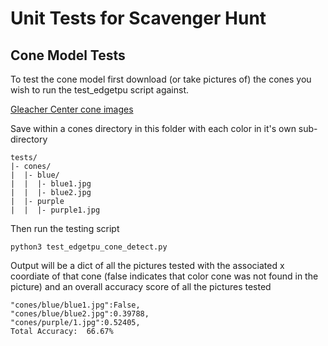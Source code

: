 # Unit Tests for Scavenger Hunt

## Cone Model Tests

To test the cone model first download (or take pictures of) the cones you wish
to run the test_edgetpu script against.

[Gleacher Center cone images](https://uchicago.box.com/s/i4ri6wv0b74f0u6qdnafix60ttgpaja6)

Save within a cones directory in this folder with each color in it's own sub-directory

    tests/
    |- cones/
    |  |- blue/
    |  |  |- blue1.jpg
    |  |  |- blue2.jpg
    |  |- purple
    |  |  |- purple1.jpg

Then run the testing script

    python3 test_edgetpu_cone_detect.py

Output will be a dict of all the pictures tested with the associated x coordiate of that cone
(false indicates that color cone was not found in the picture)
and an overall accuracy score of all the pictures tested

    "cones/blue/blue1.jpg":False,
    "cones/blue/blue2.jpg":0.39788,
    "cones/purple/1.jpg":0.52405,
    Total Accuracy:  66.67%
